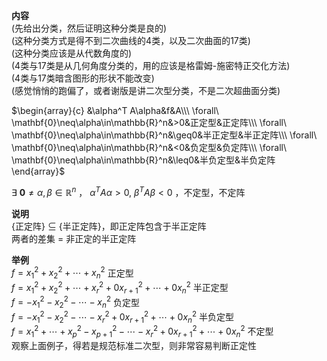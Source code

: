 **内容**  
(先给出分类，然后证明这种分类是良的)  
(这种分类方式是得不到二次曲线的4类，以及二次曲面的17类)  
(这种分类应该是从代数角度的)  
(4类与17类是从几何角度分类的，用的应该是格雷姆-施密特正交化方法)  
(4类与17类暗含图形的形状不能改变)  
(感觉悄悄的跑偏了，或者谢版是讲二次型分类，不是二次超曲面分类)  
  
$\begin{array}{c}  
&\alpha^T A\alpha&f&A\\\  
\forall\ \mathbf{0}\neq\alpha\in\mathbb{R}^n&>0&正定型&正定阵\\\  
\forall\ \mathbf{0}\neq\alpha\in\mathbb{R}^n&\geq0&半正定型&半正定阵\\\  
\forall\ \mathbf{0}\neq\alpha\in\mathbb{R}^n&<0&负定型&负定阵\\\  
\forall\ \mathbf{0}\neq\alpha\in\mathbb{R}^n&\leq0&半负定型&半负定阵  
\end{array}$  
  
$\exists\ \mathbf{0}\neq\alpha,\beta\in\mathbb{R}^n$ ， $\alpha^T A\alpha>0,\ \beta^T A\beta<0$ ，不定型，不定阵  
  
**说明**  
{正定阵} $\subseteq$ {半正定阵}，即正定阵包含于半正定阵  
两者的差集 $=$ 非正定的半正定阵  
  
**举例**  
$f=x_1^2+x_2^2+\cdots+x_n^2$ 正定型  
$f=x_1^2+x_2^2+\cdots+x_r^2+0x_{r+1}^2+\cdots+0x_n^2$ 半正定型  
$f=-x_1^2-x_2^2-\cdots-x_n^2$ 负定型  
$f=-x_1^2-x_2^2-\cdots-x_r^2+0x_{r+1}^2+\cdots+0x_n^2$ 半负定型  
$f=x_1^2+\cdots+x_p^2-x_{p+1}^2-\cdots-x_r^2+0x_{r+1}^2+\cdots+0x_n^2$ 不定型  
观察上面例子，得若是规范标准二次型，则非常容易判断正定性  
